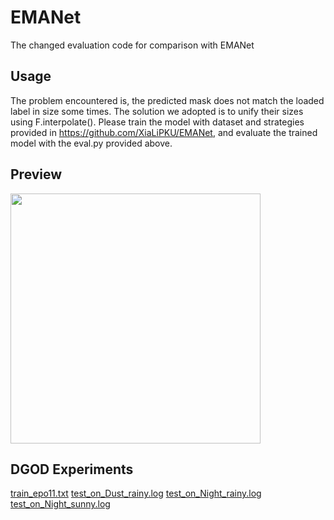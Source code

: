 # EMANet
The changed evaluation code for comparison with EMANet

## Usage
The problem encountered is, the predicted mask does not match the loaded label in size some times. The solution we adopted is to unify their sizes using  F.interpolate().
Please train the model with dataset and strategies provided in <https://github.com/XiaLiPKU/EMANet>, and evaluate the trained model with the eval.py provided above.

## Preview

<img src="https://user-images.githubusercontent.com/38877851/222956565-e42ae846-bb56-44f8-a186-ce1b18a89bc2.png" width="400">


## DGOD Experiments
[train_epo11.txt](https://github.com/countytown/EMANet/files/12035537/train_epo11.txt)
[test_on_Dust_rainy.log](https://github.com/countytown/EMANet/files/12035445/test_on_Dust_rainy.log)
[test_on_Night_rainy.log](https://github.com/countytown/EMANet/files/12035458/test_on_Night_rainy.log)
[test_on_Night_sunny.log](https://github.com/countytown/EMANet/files/12035540/test_on_Night_sunny.log)


